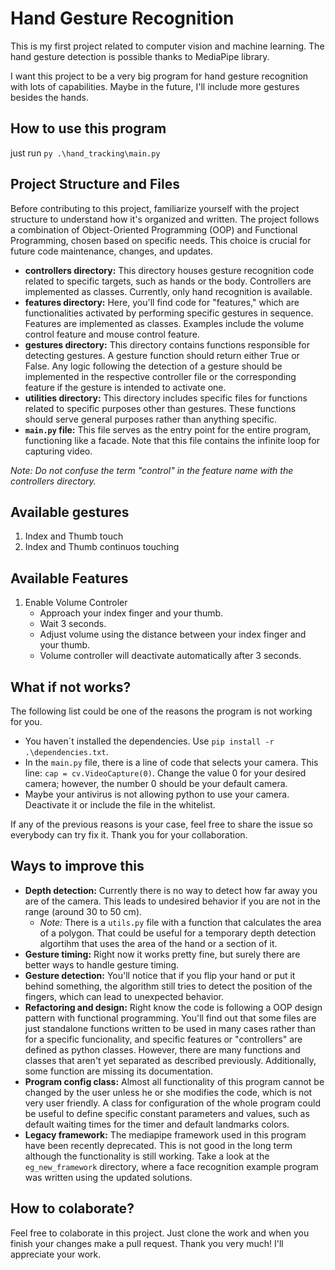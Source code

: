 # Hand Gesture Recognition

This is my first project related to computer vision and machine learning. The hand gesture detection is possible thanks to MediaPipe library.

I want this project to be a very big program for hand gesture recognition with lots of capabilities. Maybe in the future, I'll include more gestures besides the hands.

## How to use this program

just run `py .\hand_tracking\main.py`

## Project Structure and Files

Before contributing to this project, familiarize yourself with the project structure to understand how it's organized and written. The project follows a combination of Object-Oriented Programming (OOP) and Functional Programming, chosen based on specific needs. This choice is crucial for future code maintenance, changes, and updates.

- **controllers directory:** This directory houses gesture recognition code related to specific targets, such as hands or the body. Controllers are implemented as classes. Currently, only hand recognition is available.
- **features directory:** Here, you'll find code for "features," which are functionalities activated by performing specific gestures in sequence. Features are implemented as classes. Examples include the volume control feature and mouse control feature.
- **gestures directory:** This directory contains functions responsible for detecting gestures. A gesture function should return either True or False. Any logic following the detection of a gesture should be implemented in the respective controller file or the corresponding feature if the gesture is intended to activate one.
- **utilities directory:** This directory includes specific files for functions related to specific purposes other than gestures. These functions should serve general purposes rather than anything specific.
- **```main.py``` file:** This file serves as the entry point for the entire program, functioning like a facade. Note that this file contains the infinite loop for capturing video.

*Note: Do not confuse the term "control" in the feature name with the controllers directory.*

## Available gestures

1. Index and Thumb touch
2. Index and Thumb continuos touching

## Available Features

1. Enable Volume Controler
    - Approach your index finger and your thumb.
    - Wait 3 seconds.
    - Adjust volume using the distance between your index finger and your thumb.
    - Volume controller will deactivate automatically after 3 seconds.

## What if not works?

The following list could be one of the reasons the program is not working for you.

- You haven´t installed the dependencies. Use `pip install -r .\dependencies.txt`.
- In the `main.py` file, there is a line of code that selects your camera. This line: `cap = cv.VideoCapture(0)`. Change the value 0 for your desired camera; however, the number 0 should be your default camera.
- Maybe your antivirus is not allowing python to use your camera. Deactivate it or include the file in the whitelist.

If any of the previous reasons is your case, feel free to share the issue so everybody can try fix it. Thank you for your collaboration.

## Ways to improve this

- **Depth detection:** Currently there is no way to detect how far away you are of the camera. This leads to undesired behavior if you are not in the range (around 30 to 50 cm).
  - *Note:* There is a `utils.py` file with a function that calculates the area of a polygon. That could be useful for a temporary depth detection algortihm that uses the area of the hand or a section of it.
- **Gesture timing:** Right now it works pretty fine, but surely there are better ways to handle gesture timing.
- **Gesture detection:** You'll notice that if you flip your hand or put it behind something, the algorithm still tries to detect the position of the fingers, which can lead to unexpected behavior.
- **Refactoring and design:** Right know the code is following a OOP design pattern with functional programming. You'll find out that some files are just standalone functions written to be used in many cases rather than for a specific funcionality, and specific features or "controllers" are defined as python classes. However, there are many functions and classes that aren't yet separated as described previously. Additionally, some function are missing its documentation.
- **Program config class:** Almost all functionality of this program cannot be changed by the user unless he or she modifies the code, which is not very user friendly. A class for configuration of the whole program could be useful to define specific constant parameters and values, such as default waiting times for the timer and default landmarks colors.
- **Legacy framework:** The mediapipe framework used in this program have been recently deprecated. This is not good in the long term although the functionality is still working. Take a look at the `eg_new_framework` directory, where a face recognition example program was written using the updated solutions.
 
## How to colaborate?

Feel free to colaborate in this project. Just clone the work and when you finish your changes make a pull request. Thank you very much! I'll appreciate your work.
